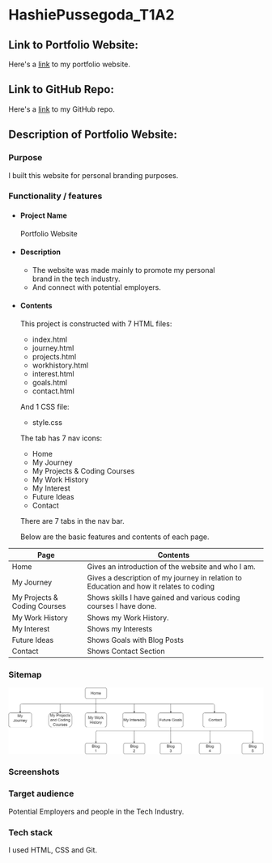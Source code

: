 # HashiePussegoda_T1A2

## Link to Portfolio Website: 
<!-- add link later -->

Here's a [link](https://www.google.com) to my portfolio website.

## Link to GitHub Repo:

Here's a [link](https://github.com/Devbreaker29/HashiePussegoda_T1A2) to my GitHub repo.

## Description of Portfolio Website: 

### Purpose

 I built this website for personal branding purposes.

### Functionality / features

  - #### Project Name

    Portfolio Website

  - #### Description
    - The website was made mainly to promote my personal   
           brand in the tech industry.
    - And connect with potential employers.
   
  - #### Contents
     This project is constructed with 7 HTML files: 

     - index.html
     - journey.html
     - projects.html
     - workhistory.html
     - interest.html
     - goals.html
     - contact.html

     And 1 CSS file: 

     - style.css
     
    The tab has 7 nav icons: 

     - Home
     - My Journey
     - My Projects & Coding Courses
     - My Work History
     - My Interest 
     - Future Ideas 
     - Contact

     There are 7 tabs in the nav bar.

     Below are the basic features and contents of each page.


|Page|Contents|
|---|---|
|Home|Gives an introduction of the website and who I am.|
|My Journey|Gives a description of my journey in relation to Education and how it relates to coding|
|My Projects & Coding Courses|Shows skills I have gained and various coding courses I have done.|
|My Work History|Shows my Work History.|
|My Interest|Shows my Interests|
|Future Ideas|Shows Goals with Blog Posts|
|Contact|Shows Contact Section|

### Sitemap
![alt text](Img/portfoliowebsiteSitemap2.png)

### Screenshots

### Target audience

Potential Employers and people in the Tech Industry.

### Tech stack 

I used HTML, CSS and Git.
